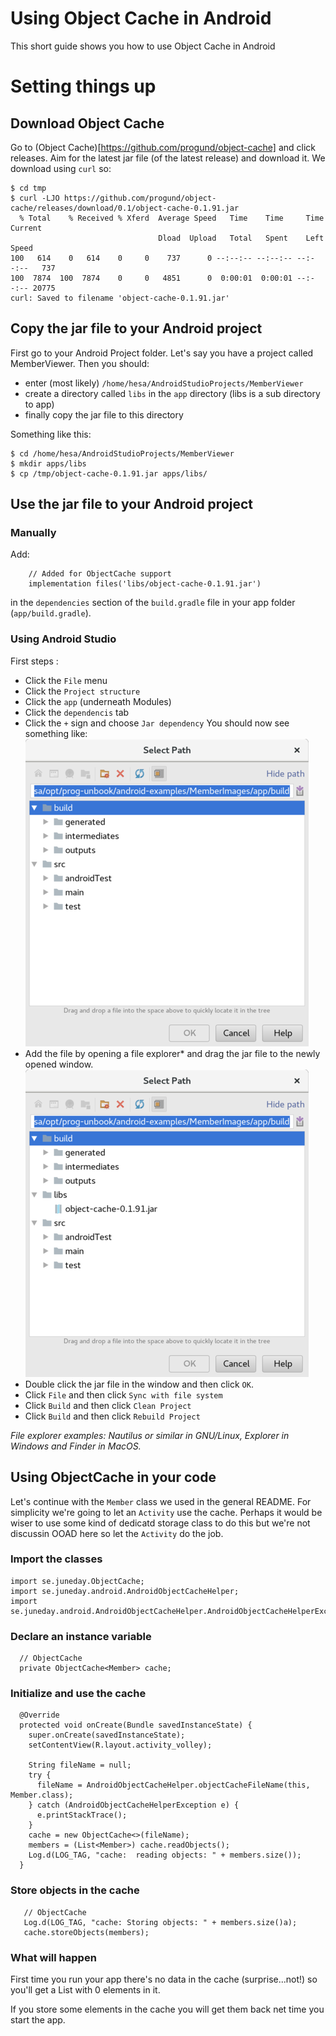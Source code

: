 # Using Object Cache in Android

This short guide shows you how to use Object Cache in Android

# Setting things up

## Download Object Cache

Go to (Object Cache)[https://github.com/progund/object-cache] and click releases. Aim for the latest jar file (of the latest release) and download it. We download using ```curl``` so:

~~~
$ cd tmp
$ curl -LJO https://github.com/progund/object-cache/releases/download/0.1/object-cache-0.1.91.jar
  % Total    % Received % Xferd  Average Speed   Time    Time     Time  Current
                                 Dload  Upload   Total   Spent    Left  Speed
100   614    0   614    0     0    737      0 --:--:-- --:--:-- --:--:--   737
100  7874  100  7874    0     0   4851      0  0:00:01  0:00:01 --:--:-- 20775
curl: Saved to filename 'object-cache-0.1.91.jar'
~~~

## Copy the jar file to your Android project

First go to your Android Project folder. Let's say you have a project called MemberViewer. Then you should:

* enter (most likely) ```/home/hesa/AndroidStudioProjects/MemberViewer```
* create a directory called ```libs``` in the ```app``` directory (libs is a sub directory to app)
* finally copy the jar file to this directory

Something like this:

~~~
$ cd /home/hesa/AndroidStudioProjects/MemberViewer
$ mkdir apps/libs
$ cp /tmp/object-cache-0.1.91.jar apps/libs/
~~~

## Use the jar file to your Android project

### Manually

Add:
~~~
    // Added for ObjectCache support
    implementation files('libs/object-cache-0.1.91.jar')
~~~

in the ```dependencies``` section of the ```build.gradle``` file in your app folder (```app/build.gradle```).

### Using Android Studio

First steps :
* Click the ```File``` menu
* Click the ```Project structure```
* Click the ```app``` (underneath Modules)
* Click the ```dependencis``` tab
* Click the ```+``` sign and choose ```Jar dependency```
You should now see something like:
![Adding jar dependency - before add](images/add-dep-before.png)
* Add the file by opening a file explorer* and drag the jar file to the newly opened window.
![Adding jar dependency - after add](images/add-dep-after.png)
* Double click the jar file in the window and then click ```OK```.
* Click ```File``` and then click ```Sync with file system```
* Click ```Build``` and then click ```Clean Project```
* Click ```Build``` and then click ```Rebuild Project```

*File explorer examples: Nautilus or similar in GNU/Linux, Explorer in Windows and Finder in MacOS.*

## Using ObjectCache in your code

Let's continue with the <code>Member</code> class we used in the
general README. For simplicity we're going to let an
<code>Activity</code> use the cache. Perhaps it would be wiser to use some kind of dedicatd storage class to do this but we're not discussin OOAD here so let the <code>Activity</code> do the job.

### Import the classes

~~~
import se.juneday.ObjectCache;
import se.juneday.android.AndroidObjectCacheHelper;
import se.juneday.android.AndroidObjectCacheHelper.AndroidObjectCacheHelperException;
~~~

### Declare an instance variable

~~~
  // ObjectCache
  private ObjectCache<Member> cache;
~~~

### Initialize and use the cache

~~~
  @Override
  protected void onCreate(Bundle savedInstanceState) {
    super.onCreate(savedInstanceState);
    setContentView(R.layout.activity_volley);

    String fileName = null;
    try {
      fileName = AndroidObjectCacheHelper.objectCacheFileName(this, Member.class);
    } catch (AndroidObjectCacheHelperException e) {
      e.printStackTrace();
    }
    cache = new ObjectCache<>(fileName);
    members = (List<Member>) cache.readObjects();
    Log.d(LOG_TAG, "cache:  reading objects: " + members.size());
  }
~~~

### Store objects in the cache

~~~
   // ObjectCache
   Log.d(LOG_TAG, "cache: Storing objects: " + members.size()a);
   cache.storeObjects(members);
~~~

### What will happen

First time you run your app there's no data in the cache (surprise...not!) so you'll get a List with 0 elements in it. 

If you store some elements in the cache you will get them back net time you start the app.











